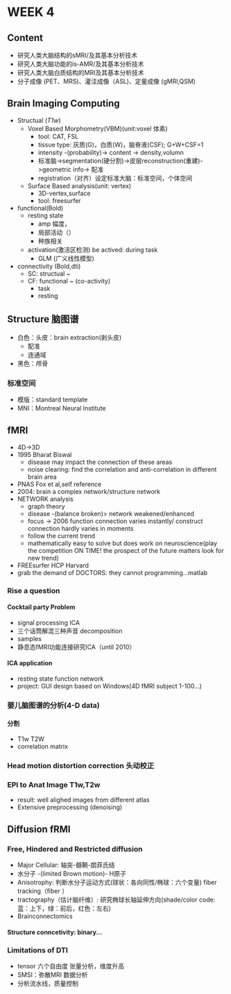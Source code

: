 # WEEK 4  
## Content
- 研究人类大脑结构的sMRI/及其基本分析技术
- 研究人类大脑功能的is-AMR/及其基本分析技术
- 研究人类大脑白质结构的MRI及其基本分析技术
- 分子成像 (PET、MRS)、灌注成像（ASL)、定量成像 (gMRl,QSM)
## Brain Imaging Computing
- Structual (*T1w*)
  - Voxel Based Morphometry(VBM)(unit:voxel 体素)
    * tool: CAT, FSL 
    * tissue type: 灰质(G)，白质(W)，脑脊液(CSF); G+W+CSF=1
    * intensity -(probability)-> content -> density,volumn
    * 标准脑->segmentation(硬分割)->皮层reconstruction(重建)->geometric info-> 配准 
    * registration（对齐）设定标准大脑：标准空间，个体空间
  - Surface Based analysis(unit: vertex)
    - 3D-vertex,surface
    - tool: freesurfer
- functional(Bold)
  - resting state
    - amp 幅度，
    - 局部活动（）
    - 种族相关
  - activation(激活区检测) be actived: during task
    - GLM (广义线性模型)
- connectivity (Bold,dti)
  - SC: structual ~
  - CF: functional ~ (co-activity)
    - task 
    - resting
## Structure 脑图谱
  - 白色：头皮：brain extraction(剥头皮)
    - 配准
    - 连通域
  - 黑色：颅骨
### 标准空间
* 模版：standard template 
* MNI：Montreal Neural Institute
## fMRI 
- 4D->3D
- 1995 Bharat Biswal
  - disease may impact the connection of these areas
  - noise clearing: find the correlation and anti-correlation in different brain area
- PNAS Fox et al,self reference
- 2004: brain a complex network/structure network
- NETWORK analysis
  - graph theory
  - disease -(balance broken)> network weakened/enhanced
  - focus -> 2006 function connection varies instantly/ construct connection hardly varies in moments
  - follow the current trend
  - mathematically easy to solve but does work on neuroscience(play the competition ON TIME! the prospect of the future matters look for new trend)
- FREEsurfer HCP Harvard 
- grab the demand of DOCTORS: they cannot programming...matlab
### Rise a question
#### Cocktail party Problem
- signal processing ICA
- 三个话筒解混三种声音 decomposition
- samples
- 静息态fMRI功能连接研究ICA（until 2010）
#### ICA application
- resting state function network
- project: GUI design based on Windows(4D fMRI subject 1-100...)
### 婴儿脑图谱的分析(4-D data)
#### 分割 
- T1w T2W 
- correlation matrix
### Head motion distortion correction 头动校正
### EPI to Anat Image T1w,T2w
- result: well alighed images from different atlas
- Extensive preprocessing (denoising)
## Diffusion fRMI
### Free, Hindered and Restricted diffusion
- Major Cellular: 轴突-髓鞘-朗菲氏结
- 水分子 -(limited Brown motion)- H原子
- Anisotrophy: 判断水分子运动方式(球状：各向同性/椭球：六个变量) fiber tracking（fiber ）
- tractography（估计脑纤维）: 研究椭球长轴延伸方向(shade/color code: 蓝：上下，绿：前后，红色：左右)
- Brainconnectomics
#### Structure conncetivity: binary...
### Limitations of DTI
- tensor 六个自由度 张量分析，维度升高
- SMSI：弥散MRI 数据分析
- 分析流水线，质量控制

